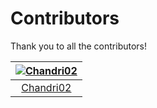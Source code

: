 # Contributors

Thank you to all the contributors!

| [![Chandri02](https://avatars.githubusercontent.com/chandri02?v=4)](https://github.com/chandri02) |
|:---:|
| [Chandri02](https://github.com/chandri02) |
